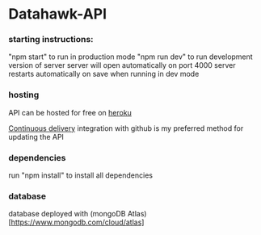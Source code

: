 # Datahawk-API

### starting instructions: 
"npm start" to run in production mode
"npm run dev" to run development version of server
server will open automatically on port 4000
server restarts automatically on save when running in dev mode 

### hosting

API can be hosted for free on [heroku](https://dashboard.heroku.com/apps)

[Continuous delivery](https://www.heroku.com/continuous-delivery) integration with github is my preferred method for updating the API

### dependencies 

run "npm install" to install all dependencies 

### database

database deployed with (mongoDB Atlas)[https://www.mongodb.com/cloud/atlas]
